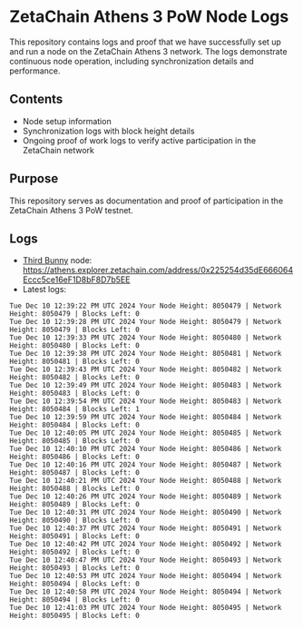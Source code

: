 # ZetaChain Athens 3 PoW Node Logs
This repository contains logs and proof that we have successfully set up and run a node on the ZetaChain Athens 3 network. The logs demonstrate continuous node operation, including synchronization details and performance.

## Contents
- Node setup information
- Synchronization logs with block height details
- Ongoing proof of work logs to verify active participation in the ZetaChain network

## Purpose
This repository serves as documentation and proof of participation in the ZetaChain Athens 3 PoW testnet.

## Logs

- [Third Bunny](https://thirdbunny.xyz/) node: https://athens.explorer.zetachain.com/address/0x225254d35dE666064Eccc5ce16eF1D8bF8D7b5EE
- Latest logs:
```
Tue Dec 10 12:39:22 PM UTC 2024 Your Node Height: 8050479 | Network Height: 8050479 | Blocks Left: 0
Tue Dec 10 12:39:28 PM UTC 2024 Your Node Height: 8050479 | Network Height: 8050479 | Blocks Left: 0
Tue Dec 10 12:39:33 PM UTC 2024 Your Node Height: 8050480 | Network Height: 8050480 | Blocks Left: 0
Tue Dec 10 12:39:38 PM UTC 2024 Your Node Height: 8050481 | Network Height: 8050481 | Blocks Left: 0
Tue Dec 10 12:39:43 PM UTC 2024 Your Node Height: 8050482 | Network Height: 8050482 | Blocks Left: 0
Tue Dec 10 12:39:49 PM UTC 2024 Your Node Height: 8050483 | Network Height: 8050483 | Blocks Left: 0
Tue Dec 10 12:39:54 PM UTC 2024 Your Node Height: 8050483 | Network Height: 8050484 | Blocks Left: 1
Tue Dec 10 12:39:59 PM UTC 2024 Your Node Height: 8050484 | Network Height: 8050484 | Blocks Left: 0
Tue Dec 10 12:40:05 PM UTC 2024 Your Node Height: 8050485 | Network Height: 8050485 | Blocks Left: 0
Tue Dec 10 12:40:10 PM UTC 2024 Your Node Height: 8050486 | Network Height: 8050486 | Blocks Left: 0
Tue Dec 10 12:40:16 PM UTC 2024 Your Node Height: 8050487 | Network Height: 8050487 | Blocks Left: 0
Tue Dec 10 12:40:21 PM UTC 2024 Your Node Height: 8050488 | Network Height: 8050488 | Blocks Left: 0
Tue Dec 10 12:40:26 PM UTC 2024 Your Node Height: 8050489 | Network Height: 8050489 | Blocks Left: 0
Tue Dec 10 12:40:31 PM UTC 2024 Your Node Height: 8050490 | Network Height: 8050490 | Blocks Left: 0
Tue Dec 10 12:40:37 PM UTC 2024 Your Node Height: 8050491 | Network Height: 8050491 | Blocks Left: 0
Tue Dec 10 12:40:42 PM UTC 2024 Your Node Height: 8050492 | Network Height: 8050492 | Blocks Left: 0
Tue Dec 10 12:40:47 PM UTC 2024 Your Node Height: 8050493 | Network Height: 8050493 | Blocks Left: 0
Tue Dec 10 12:40:53 PM UTC 2024 Your Node Height: 8050494 | Network Height: 8050494 | Blocks Left: 0
Tue Dec 10 12:40:58 PM UTC 2024 Your Node Height: 8050494 | Network Height: 8050494 | Blocks Left: 0
Tue Dec 10 12:41:03 PM UTC 2024 Your Node Height: 8050495 | Network Height: 8050495 | Blocks Left: 0
```
